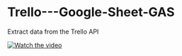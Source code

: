 # Trello---Google-Sheet-GAS
Extract data from the Trello API

[![Watch the video](https://drive.google.com/file/d/1Pz9l6bYjCs_ZIdUh0edF2Ahph6kV6pHW/view?usp=sharing)](https://drive.google.com/file/d/1kVLpnNUcOzXMxdfE90zXgCBfNxIUKby-/view?usp=sharing)
